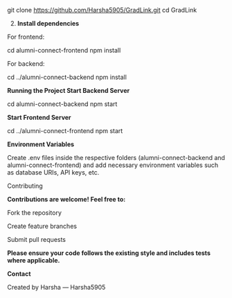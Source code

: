 git clone https://github.com/Harsha5905/GradLink.git
cd GradLink

2. **Install dependencies**

For frontend:

cd alumni-connect-frontend
npm install


For backend:

cd ../alumni-connect-backend
npm install

**Running the Project
Start Backend Server**

cd alumni-connect-backend
npm start

**Start Frontend Server**

cd ../alumni-connect-frontend
npm start

**Environment Variables**

Create .env files inside the respective folders (alumni-connect-backend and alumni-connect-frontend) and add necessary environment variables such as database URIs, API keys, etc.

Contributing

**Contributions are welcome! Feel free to:**

Fork the repository

Create feature branches

Submit pull requests

**Please ensure your code follows the existing style and includes tests where applicable.**


**Contact**

Created by Harsha — Harsha5905
